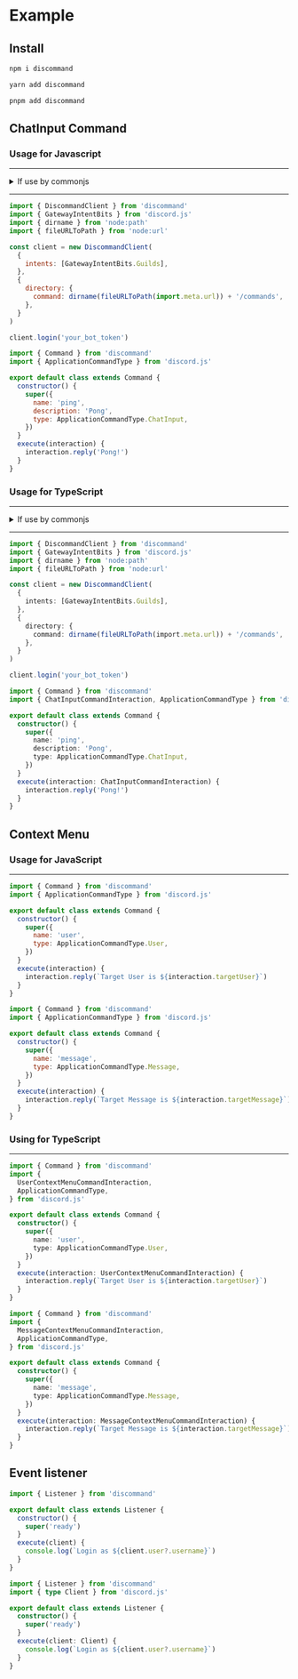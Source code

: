 # Example

## Install

<code-group>
  <code-group-item title="npm">

```bash
npm i discommand
```

  </code-group-item>
  <code-group-item title="yarn">

```bash
yarn add discommand
```

  </code-group-item>
  <code-group-item title='pnpm'>

```bash
pnpm add discommand
```

  </code-group-item>
</code-group>

## ChatInput Command

### Usage for Javascript

---

<details>
  <summary>If use by commonjs</summary>
  <code-group>
  <code-group-item title="index.js">

```js
const { DiscommandClient } = require('discommand')
const { GatewayIntentBits } = require('discord.js')

const client = new DiscommandClient(
  {
    intents: [GatewayIntentBits.Guilds],
  },
  {
    directory: {
      command: __dirname + '/commands',
    },
  }
)

client.login('your_bot_token')
```

  </code-group-item>
  <code-group-item title="commands/ping.js">

```js
const { Command } = require('discommand')
const { ApplicationCommandType } = require('discord.js')

module.exports = class extends Command {
  constructor() {
    super({
      name: 'ping',
      description: 'Pong',
      type: ApplicationCommandType.ChatInput,
    })
  }
  execute(interaction) {
    interaction.reply('Pong!')
  }
}
```

  </code-group-item>
  </code-group>
</details>

---

<code-group>
  <code-group-item title="index.js">

```js
import { DiscommandClient } from 'discommand'
import { GatewayIntentBits } from 'discord.js'
import { dirname } from 'node:path'
import { fileURLToPath } from 'node:url'

const client = new DiscommandClient(
  {
    intents: [GatewayIntentBits.Guilds],
  },
  {
    directory: {
      command: dirname(fileURLToPath(import.meta.url)) + '/commands',
    },
  }
)

client.login('your_bot_token')
```

  </code-group-item>
  <code-group-item title="commands/ping.js">

```js
import { Command } from 'discommand'
import { ApplicationCommandType } from 'discord.js'

export default class extends Command {
  constructor() {
    super({
      name: 'ping',
      description: 'Pong',
      type: ApplicationCommandType.ChatInput,
    })
  }
  execute(interaction) {
    interaction.reply('Pong!')
  }
}
```

  </code-group-item>
</code-group>

### Usage for TypeScript

---

<details>
  <summary>If use by commonjs</summary>
  <code-group>
    <code-group-item title="index.ts">

```ts
import { DiscommandClient } from 'discommand'
import { GatewayIntentBits } from 'discord.js'

const client = new DiscommandClient(
  {
    intents: [GatewayIntentBits.Guilds],
  },
  {
    directory: {
      command: __dirname + '/commands',
    },
  }
)

client.login('your_bot_token')
```

  </code-group-item>
  </code-group>
</details>

---

<code-group>
  <code-group-item title="index.ts">

```ts
import { DiscommandClient } from 'discommand'
import { GatewayIntentBits } from 'discord.js'
import { dirname } from 'node:path'
import { fileURLToPath } from 'node:url'

const client = new DiscommandClient(
  {
    intents: [GatewayIntentBits.Guilds],
  },
  {
    directory: {
      command: dirname(fileURLToPath(import.meta.url)) + '/commands',
    },
  }
)

client.login('your_bot_token')
```

  </code-group-item>
  <code-group-item title="commands/ping.ts">

```ts
import { Command } from 'discommand'
import { ChatInputCommandInteraction, ApplicationCommandType } from 'discord.js'

export default class extends Command {
  constructor() {
    super({
      name: 'ping',
      description: 'Pong',
      type: ApplicationCommandType.ChatInput,
    })
  }
  execute(interaction: ChatInputCommandInteraction) {
    interaction.reply('Pong!')
  }
}
```

  </code-group-item>
</code-group>

## Context Menu

### Usage for JavaScript

---

<code-group>
  <code-group-item title="User Context Menu">

```js
import { Command } from 'discommand'
import { ApplicationCommandType } from 'discord.js'

export default class extends Command {
  constructor() {
    super({
      name: 'user',
      type: ApplicationCommandType.User,
    })
  }
  execute(interaction) {
    interaction.reply(`Target User is ${interaction.targetUser}`)
  }
}
```

  </code-group-item>
  <code-group-item title="Message Context Menu">

```js
import { Command } from 'discommand'
import { ApplicationCommandType } from 'discord.js'

export default class extends Command {
  constructor() {
    super({
      name: 'message',
      type: ApplicationCommandType.Message,
    })
  }
  execute(interaction) {
    interaction.reply(`Target Message is ${interaction.targetMessage}`)
  }
}
```

  </code-group-item>
</code-group>

### Using for TypeScript

---

<code-group>
  <code-group-item title="User Context Menu">

```ts
import { Command } from 'discommand'
import {
  UserContextMenuCommandInteraction,
  ApplicationCommandType,
} from 'discord.js'

export default class extends Command {
  constructor() {
    super({
      name: 'user',
      type: ApplicationCommandType.User,
    })
  }
  execute(interaction: UserContextMenuCommandInteraction) {
    interaction.reply(`Target User is ${interaction.targetUser}`)
  }
}
```

  </code-group-item>
  <code-group-item title="Message Context Menu">

```ts
import { Command } from 'discommand'
import {
  MessageContextMenuCommandInteraction,
  ApplicationCommandType,
} from 'discord.js'

export default class extends Command {
  constructor() {
    super({
      name: 'message',
      type: ApplicationCommandType.Message,
    })
  }
  execute(interaction: MessageContextMenuCommandInteraction) {
    interaction.reply(`Target Message is ${interaction.targetMessage}`)
  }
}
```

  </code-group-item>
</code-group>

## Event listener

<code-group>
  <code-group-item title="Using for JavaScript">

```js
import { Listener } from 'discommand'

export default class extends Listener {
  constructor() {
    super('ready')
  }
  execute(client) {
    console.log(`Login as ${client.user?.username}`)
  }
}
```

  </code-group-item>
  <code-group-item title="Using for TypeScript">

```ts
import { Listener } from 'discommand'
import { type Client } from 'discord.js'

export default class extends Listener {
  constructor() {
    super('ready')
  }
  execute(client: Client) {
    console.log(`Login as ${client.user?.username}`)
  }
}
```

  </code-group-item>
</code-group>
